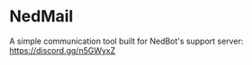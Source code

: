 # NedMail
A simple communication tool built for NedBot's support server: https://discord.gg/n5GWyxZ

